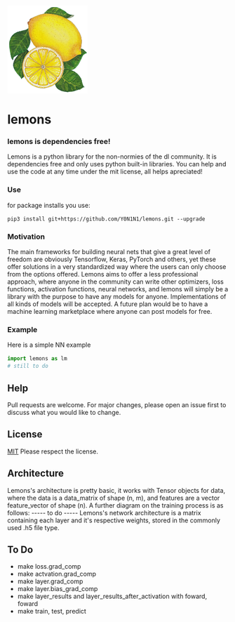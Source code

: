 <img src="https://github.com/Y0N1N1/lemons/blob/main/docs/assets/images/lemonslogo.png?raw=true" height="200" />

# lemons
### lemons is dependencies free!

Lemons is a python library for the non-normies of the dl community. It is dependencies free and only uses python built-in libraries. You can help and use the code at any time under the mit license, all helps apreciated! 

### Use
for package installs you use:
```
pip3 install git+https://github.com/Y0N1N1/lemons.git --upgrade
```
### Motivation
The main frameworks for building neural nets that give a great level of freedom are obviously Tensorflow, Keras, PyTorch and others, yet these offer solutions in a very standardized way where the users can only choose from the options offered. Lemons aims to offer a less professional approach, where anyone in the community can write other optimizers, loss functions, activation functions, neural networks, and lemons will simply be a library with the purpose to have any models for anyone. Implementations of all kinds of models will be accepted. A future plan would be to have a machine learning marketplace where anyone can post models for free.

### Example
Here is a simple NN example
```python
import lemons as lm 
# still to do 
```
## Help
Pull requests are welcome. For major changes, please open an issue first to discuss what you would like to change.
## License
[MIT](https://choosealicense.com/licenses/mit/)
Please respect the license.
## Architecture
Lemons's architecture is pretty basic, it works with Tensor objects for data, where the data is a data_matrix of shape (n, m), and features are a vector feature_vector of shape (n). A further diagram on the training process is as follows:
----- to do -----
Lemons's network architecture is a matrix containing each layer and it's respective weights, stored in the commonly used .h5 file type.
## To Do

- make loss.grad_comp
- make actvation.grad_comp
- make layer.grad_comp
- make layer.bias_grad_comp
- make layer_results and layer_results_after_activation with foward, foward
- make train, test, predict
